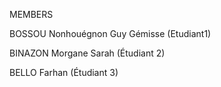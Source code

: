 MEMBERS

BOSSOU Nonhouégnon Guy Gémisse (Etudiant1)

BINAZON Morgane Sarah (Étudiant 2)

BELLO Farhan (Étudiant 3)
